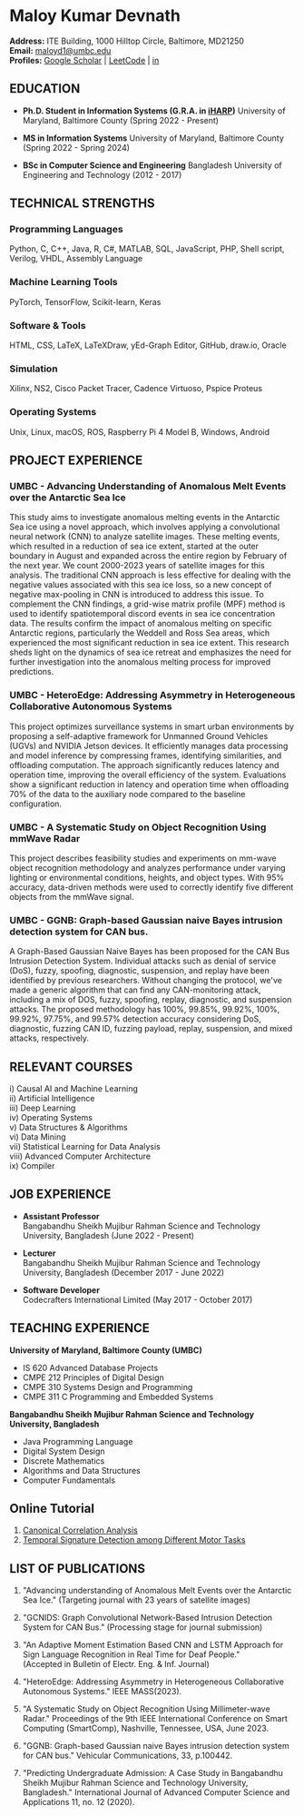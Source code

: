 # Maloy Kumar Devnath

**Address:** ITE Building, 1000 Hilltop Circle, Baltimore, MD21250  
**Email:** [maloyd1@umbc.edu](mailto:maloyd1@umbc.edu)  
**Profiles:** [Google Scholar](https://scholar.google.com/citations?user=CYAmH84AAAAJ&hl=en) | [LeetCode](https://leetcode.com/maloyd1/) | [in](https://www.linkedin.com/in/maloy-kumar-devnath-b61a77169/)  

## EDUCATION

- **Ph.D. Student in Information Systems (G.R.A. in [iHARP](https://iharp.umbc.edu/people/ra/))**
  University of Maryland, Baltimore County (Spring 2022 - Present)

- **MS in Information Systems**
  University of Maryland, Baltimore County (Spring 2022 - Spring 2024)

- **BSc in Computer Science and Engineering**
  Bangladesh University of Engineering and Technology (2012 - 2017)

## TECHNICAL STRENGTHS

### Programming Languages

Python, C, C++, Java, R, C#, MATLAB, SQL, JavaScript, PHP, Shell script, Verilog, VHDL, Assembly Language

### Machine Learning Tools

PyTorch, TensorFlow, Scikit-learn, Keras

### Software & Tools

HTML, CSS, LaTeX, LaTeXDraw, yEd-Graph Editor, GitHub, draw.io, Oracle

### Simulation

Xilinx, NS2, Cisco Packet Tracer, Cadence Virtuoso, Pspice Proteus

### Operating Systems

Unix, Linux, macOS, ROS, Raspberry Pi 4 Model B, Windows, Android

## PROJECT EXPERIENCE

### UMBC - Advancing Understanding of Anomalous Melt Events over the Antarctic Sea Ice

This study aims to investigate anomalous melting events in the Antarctic Sea ice using a novel approach, which involves applying a convolutional neural network (CNN) to analyze satellite images. These melting events, which resulted in a reduction of sea ice extent, started at the outer boundary in August and expanded across the entire region by February of the next year. We count 2000-2023 years of satellite images for this analysis. The traditional CNN approach is less effective for dealing with the negative values associated with this sea ice loss, so a new concept of negative max-pooling in CNN is introduced to address this issue. To complement the CNN findings, a grid-wise matrix profile (MPF) method is used to identify spatiotemporal discord events in sea ice concentration data. The results confirm the impact of anomalous melting on specific Antarctic regions, particularly the Weddell and Ross Sea areas, which experienced the most significant reduction in sea ice extent. This research sheds light on the dynamics of sea ice retreat and emphasizes the need for further investigation into the anomalous melting process for improved predictions.

### UMBC - HeteroEdge: Addressing Asymmetry in Heterogeneous Collaborative Autonomous Systems

This project optimizes surveillance systems in smart urban environments by proposing a self-adaptive framework for Unmanned Ground Vehicles (UGVs) and NVIDIA Jetson devices. It efficiently manages data processing and model inference by compressing frames, identifying similarities, and offloading computation. The approach significantly reduces latency and operation time, improving the overall efficiency of the system. Evaluations show a significant reduction in latency and operation time when offloading 70% of the data to the auxiliary node compared to the baseline configuration.

### UMBC - A Systematic Study on Object Recognition Using mmWave Radar

This project describes feasibility studies and experiments on mm-wave object recognition methodology and analyzes performance under varying lighting or environmental conditions, heights, and object types. With 95% accuracy, data-driven methods were used to correctly identify five different objects from the mmWave signal.

### UMBC - GGNB: Graph-based Gaussian naive Bayes intrusion detection system for CAN bus.

A Graph-Based Gaussian Naive Bayes has been proposed for the CAN Bus Intrusion Detection System. Individual attacks such as denial of service (DoS), fuzzy, spoofing, diagnostic, suspension, and replay have been identified by previous researchers. Without changing the protocol, we've made a generic algorithm that can find any CAN-monitoring attack, including a mix of DOS, fuzzy, spoofing, replay, diagnostic, and suspension attacks. The proposed methodology has 100%, 99.85%, 99.92%, 100%, 99.92%, 97.75%, and 99.57% detection accuracy considering DoS, diagnostic, fuzzing CAN ID, fuzzing payload, replay, suspension, and mixed attacks, respectively.


## RELEVANT COURSES

i) Causal AI and Machine Learning  
ii) Artificial Intelligence  
iii) Deep Learning  
iv) Operating Systems  
v) Data Structures & Algorithms  
vi) Data Mining  
vii) Statistical Learning for Data Analysis  
viii) Advanced Computer Architecture  
ix) Compiler

## JOB EXPERIENCE

- **Assistant Professor**  
  Bangabandhu Sheikh Mujibur Rahman Science and Technology University, Bangladesh (June 2022 - Present)

- **Lecturer**  
  Bangabandhu Sheikh Mujibur Rahman Science and Technology University, Bangladesh (December 2017 - June 2022)

- **Software Developer**  
  Codecrafters International Limited (May 2017 - October 2017)


## TEACHING EXPERIENCE

**University of Maryland, Baltimore County (UMBC)**
- IS 620 Advanced Database Projects
- CMPE 212 Principles of Digital Design
- CMPE 310 Systems Design and Programming
- CMPE 311 C Programming and Embedded Systems


**Bangabandhu Sheikh Mujibur Rahman Science and Technology University, Bangladesh**

- Java Programming Language
- Digital System Design
- Discrete Mathematics
- Algorithms and Data Structures
- Computer Fundamentals


## Online Tutorial
1. [Canonical Correlation Analysis](https://sites.google.com/umbc.edu/cca/home)
2. [Temporal Signature Detection among Different Motor Tasks](https://sites.google.com/umbc.edu/neuralengineeringandinstructio/home)

## LIST OF PUBLICATIONS

1. "Advancing understanding of Anomalous Melt Events over the Antarctic Sea Ice." (Targeting journal with 23 years of satellite images)

2. "GCNIDS: Graph Convolutional Network-Based Intrusion Detection System for CAN Bus." (Processing stage for journal submission)

3. "An Adaptive Moment Estimation Based CNN and LSTM Approach for Sign Language Recognition in Real Time for Deaf People."  
   (Accepted in Bulletin of Electr. Eng. & Inf. Journal)

4. "HeteroEdge: Addressing Asymmetry in Heterogeneous Collaborative Autonomous Systems." IEEE MASS(2023).

5. "A Systematic Study on Object Recognition Using Millimeter-wave Radar." Proceedings of the 9th IEEE International Conference on Smart Computing (SmartComp), Nashville, Tennessee, USA, June 2023.

6. "GGNB: Graph-based Gaussian naive Bayes intrusion detection system for CAN bus." Vehicular Communications, 33, p.100442.

7. "Predicting Undergraduate Admission: A Case Study in Bangabandhu Sheikh Mujibur Rahman Science and Technology University, Bangladesh." International Journal of Advanced Computer Science and Applications 11, no. 12 (2020).




